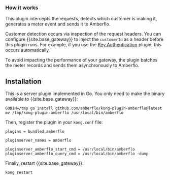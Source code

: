 ### How it works

This plugin intercepts the requests, detects which customer is making it, generates a meter event and sends it to Amberflo.

Customer detection occurs via inspection of the request headers. You can configure {{site.base_gateway}} to inject the `customerId` as a header before this plugin runs. For example, if you use the [Key Authentication](https://docs.konghq.com/hub/kong-inc/key-auth/) plugin, this occurs automatically.

To avoid impacting the performance of your gateway, the plugin batches the meter records and sends them asynchronously to Amberflo.

## Installation

This is a server plugin implemented in Go. You only need to make the binary available to {{site.base_gateway}}:

```shell
GOBIN=/tmp go install github.com/amberflo/kong-plugin-amberflo@latest
mv /tmp/kong-plugin-amberflo /usr/local/bin/amberflo
```

Then, register the plugin in your `kong.conf` file:

```
plugins = bundled,amberflo

pluginserver_names = amberflo

pluginserver_amberflo_start_cmd = /usr/local/bin/amberflo
pluginserver_amberflo_query_cmd = /usr/local/bin/amberflo -dump
```

Finally, restart {{site.base_gateway}}:

```shell
kong restart
```
